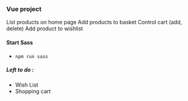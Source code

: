 ### Vue project

List products on home page
Add products to basket 
Control cart (add, delete)
Add product to wishlist  

#### Start Sass 
* `npm run sass`

##### Left to do :
* Wish List
* Shopping cart 
